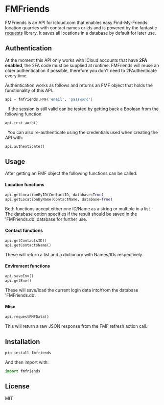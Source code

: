 # FMFriends

FMFriends is an API for icloud.com that enables easy Find-My-Friends location quarries with contact names or ids and is powered by the fantastic [requests] library. It saves all locations in a database by default for later use.

## Authentication

At the moment this API only works with iCloud accounts that have **2FA enabled**, the 2FA code must be supplied at runtime. FMFriends will reuse an older authentication if possible, therefore you don't need to 2FAuthenticate every time.

Authentication works as follows and returns an FMF object that holds the functionality of this API.

```py
api = fmfriends.FMF('email', 'password')
```

&nbsp;
If the session is still valid can be tested by getting back a Boolean from the following function:

```py
api.test_auth()
```

&nbsp;
You can also re-authenticate using the credentials used when creating the API with:

```py
api.authenticate()
```

## Usage

After getting an FMF object the following functions can be called:

#### Location functions

```py
api.getLocationByID(ContactID, database=True)
api.getLocationByName(ContactName, database=True)
```

Both functions accept either one ID/Name as a string or multiple in a list.
The database option specifies if the result should be saved in the 'FMFriends.db' database for further use.

#### Contact functions

```py
api.getContactsID()
api.getContactsName()
```

These will return a list and a dictionary with Names/IDs respectively.

#### Enviroment functions

```py
api.saveEnv()
api.getEnv()
```

These will save/load the current login data into/from the database 'FMFriends.db'.

#### Misc

```py
api.requestFMFData()
```

This will return a raw JSON response from the FMF refresh action call.

## Installation

```py
pip install fmfriends
```

And then import with:

```py
import fmfriends
```

## License

MIT

[requests]: https://github.com/requests/requests
